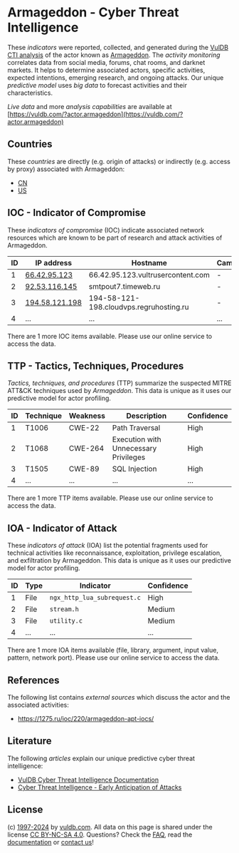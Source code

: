 # Armageddon - Cyber Threat Intelligence

These _indicators_ were reported, collected, and generated during the [VulDB CTI analysis](https://vuldb.com/?kb.cti) of the actor known as [Armageddon](https://vuldb.com/?actor.armageddon). The _activity monitoring_ correlates data from social media, forums, chat rooms, and darknet markets. It helps to determine associated actors, specific activities, expected intentions, emerging research, and ongoing attacks. Our unique _predictive model_ uses _big data_ to forecast activities and their characteristics.

_Live data_ and more _analysis capabilities_ are available at [https://vuldb.com/?actor.armageddon](https://vuldb.com/?actor.armageddon)

## Countries

These _countries_ are directly (e.g. origin of attacks) or indirectly (e.g. access by proxy) associated with Armageddon:

* [CN](https://vuldb.com/?country.cn)
* [US](https://vuldb.com/?country.us)

## IOC - Indicator of Compromise

These _indicators of compromise_ (IOC) indicate associated network resources which are known to be part of research and attack activities of Armageddon.

ID | IP address | Hostname | Campaign | Confidence
-- | ---------- | -------- | -------- | ----------
1 | [66.42.95.123](https://vuldb.com/?ip.66.42.95.123) | 66.42.95.123.vultrusercontent.com | - | High
2 | [92.53.116.145](https://vuldb.com/?ip.92.53.116.145) | smtpout7.timeweb.ru | - | High
3 | [194.58.121.198](https://vuldb.com/?ip.194.58.121.198) | 194-58-121-198.cloudvps.regruhosting.ru | - | High
4 | ... | ... | ... | ...

There are 1 more IOC items available. Please use our online service to access the data.

## TTP - Tactics, Techniques, Procedures

_Tactics, techniques, and procedures_ (TTP) summarize the suspected MITRE ATT&CK techniques used by _Armageddon_. This data is unique as it uses our predictive model for actor profiling.

ID | Technique | Weakness | Description | Confidence
-- | --------- | -------- | ----------- | ----------
1 | T1006 | CWE-22 | Path Traversal | High
2 | T1068 | CWE-264 | Execution with Unnecessary Privileges | High
3 | T1505 | CWE-89 | SQL Injection | High
4 | ... | ... | ... | ...

There are 1 more TTP items available. Please use our online service to access the data.

## IOA - Indicator of Attack

These _indicators of attack_ (IOA) list the potential fragments used for technical activities like reconnaissance, exploitation, privilege escalation, and exfiltration by Armageddon. This data is unique as it uses our predictive model for actor profiling.

ID | Type | Indicator | Confidence
-- | ---- | --------- | ----------
1 | File | `ngx_http_lua_subrequest.c` | High
2 | File | `stream.h` | Medium
3 | File | `utility.c` | Medium
4 | ... | ... | ...

There are 1 more IOA items available (file, library, argument, input value, pattern, network port). Please use our online service to access the data.

## References

The following list contains _external sources_ which discuss the actor and the associated activities:

* https://1275.ru/ioc/220/armageddon-apt-iocs/

## Literature

The following _articles_ explain our unique predictive cyber threat intelligence:

* [VulDB Cyber Threat Intelligence Documentation](https://vuldb.com/?kb.cti)
* [Cyber Threat Intelligence - Early Anticipation of Attacks](https://www.scip.ch/en/?labs.20201022)

## License

(c) [1997-2024](https://vuldb.com/?kb.changelog) by [vuldb.com](https://vuldb.com/?kb.about). All data on this page is shared under the license [CC BY-NC-SA 4.0](https://creativecommons.org/licenses/by-nc-sa/4.0/). Questions? Check the [FAQ](https://vuldb.com/?kb.faq), read the [documentation](https://vuldb.com/?kb) or [contact us](https://vuldb.com/?contact)!
